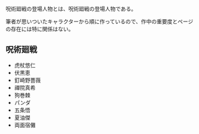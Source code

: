 呪術廻戦の登場人物とは、呪術廻戦の登場人物である。

筆者が思いついたキャラクターから順に作っているので、作中の重要度とページの存在には特に関係はない。

## 呪術廻戦

- 虎杖悠仁
- 伏黒恵
- 釘崎野薔薇
- 禪院真希
- 狗巻棘
- パンダ
- 五条悟
- 夏油傑
- 両面宿儺
